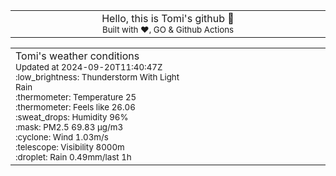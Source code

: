 
<div align="center">
<table>
<tbody>
<td align="center">
<img width="2000" height="0"><br>
Hello, this is Tomi's github 👋<br>
<sup>Built with ❤️, GO & Github Actions</sup><br>
<img width="2000" height="0">
</td>
</tbody>
</table>
</div>
<table>
<tbody>
<td align="left">
<img width="2000" height="0"><br>
Tomi's weather conditions<br>
<sup>Updated at 2024-09-20T11:40:47Z</sup><br>
<sup>:low_brightness: Thunderstorm With Light Rain</sup><br>
<sup>:thermometer: Temperature 25 </sup><br>
<sup>:thermometer: Feels like 26.06</sup><br>
<sup>:sweat_drops: Humidity 96%</sup><br>
<sup>:mask: PM2.5 69.83 μg/m3</sup><br>
<sup>:cyclone: Wind 1.03m/s </sup><br>
<sup>:telescope: Visibility 8000m </sup><br>
<sup>:droplet: Rain 0.49mm/last 1h </sup><br>
<img width="2000" height="0">
</td>
<td align="left">
<img width="2000" height="0"><br>
<br>
<img width="2000" height="0">
</td>
</tbody>
</table>
</div>
    